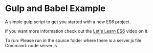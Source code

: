 # Gulp and Babel Example

A simple gulp script to get you started with a new ES6 project.

If you want more information check out the [Let's Learn ES6](https://youtu.be/xFbi2lhHm04?list=PL57atfCFqj2h5fpdZD-doGEIs0NZxeJTX) video on it. 

To run:
Please run in the source folder where there is a server.js file
Command: node server.js